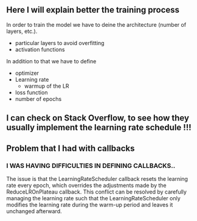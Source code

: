 ## Here I will explain better the training process
In order to train the model we have to deine the architecture (number of layers, etc.).
- particular layers to avoid overfitting
- activation functions

In addition to that we have to define
- optimizer
- Learning rate
  - warmup of the LR
- loss function
- number of epochs

## I can check on Stack Overflow, to see how they usually implement the learning rate schedule !!!

## Problem that I had with callbacks
### I WAS HAVING DIFFICULTIES IN DEFINING CALLBACKS..

The issue is that the LearningRateScheduler callback resets the learning rate every epoch, which overrides the adjustments made by the ReduceLROnPlateau callback. This conflict can be resolved by carefully managing the learning rate such that the LearningRateScheduler only modifies the learning rate during the warm-up period and leaves it unchanged afterward.
